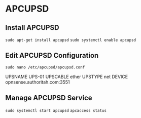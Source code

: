 # APCUPSD

## Install APCUPSD

`sudo apt-get install apcupsd`
`sudo systemctl enable apcupsd`

## Edit APCUPSD Configuration

`sudo nano /etc/apcupsd/apcupsd.conf`

UPSNAME UPS-01
UPSCABLE ether
UPSTYPE net
DEVICE opnsense.authoritah.com:3551

## Manage APCUPSD Service

`sudo systemctl start apcupsd`
`apcaccess status`
